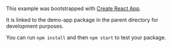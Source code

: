 This example was bootstrapped with [Create React App](https://github.com/facebook/create-react-app).

It is linked to the demo-app package in the parent directory for development purposes.

You can run `npm install` and then `npm start` to test your package.

